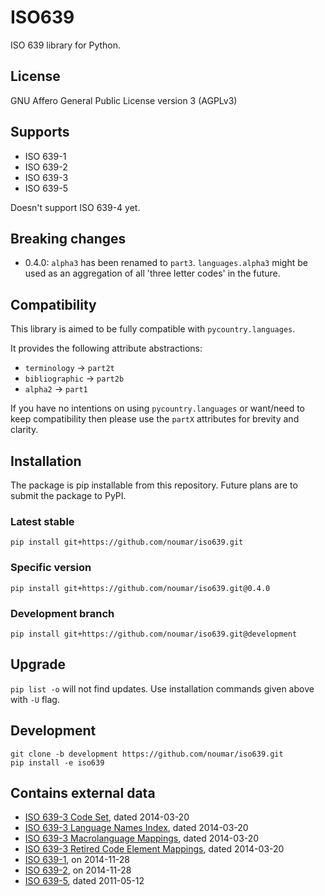 # ISO639
ISO 639 library for Python.

## License
GNU Affero General Public License version 3 (AGPLv3)

## Supports
- ISO 639-1
- ISO 639-2
- ISO 639-3
- ISO 639-5

Doesn't support ISO 639-4 yet.

## Breaking changes
- 0.4.0: ```alpha3``` has been renamed to ```part3```. ```languages.alpha3``` might be used as an aggregation of all 'three letter codes' in the future.

## Compatibility
This library is aimed to be fully compatible with ```pycountry.languages```.

It provides the following attribute abstractions:

- ```terminology``` -> ```part2t```
- ```bibliographic``` -> ```part2b```
- ```alpha2``` -> ```part1```

If you have no intentions on using ```pycountry.languages``` or want/need to keep compatibility then please use the ```partX``` attributes for brevity and clarity.

## Installation
The package is pip installable from this repository. Future plans are to submit the package to PyPI.

### Latest stable
```
pip install git+https://github.com/noumar/iso639.git
```

### Specific version
```
pip install git+https://github.com/noumar/iso639.git@0.4.0
```

### Development branch
```
pip install git+https://github.com/noumar/iso639.git@development
```

## Upgrade
```pip list -o``` will not find updates. Use installation commands given above with ```-U``` flag.

## Development
```
git clone -b development https://github.com/noumar/iso639.git
pip install -e iso639
```

## Contains external data
- [ISO 639-3 Code Set](http://www-01.sil.org/iso639-3/iso-639-3.tab), dated 2014-03-20
- [ISO 639-3 Language Names Index](http://www-01.sil.org/iso639-3/iso-639-3_Name_Index.tab), dated 2014-03-20
- [ISO 639-3 Macrolanguage Mappings](http://www-01.sil.org/iso639-3/iso-639-3-macrolanguages.tab), dated 2014-03-20
- [ISO 639-3 Retired Code Element Mappings](http://www-01.sil.org/iso639-3/iso-639-3_Retirements.tab), dated 2014-03-20
- [ISO 639-1](http://id.loc.gov/vocabulary/iso639-1.tsv), on 2014-11-28
- [ISO 639-2](http://id.loc.gov/vocabulary/iso639-2.tsv), on 2014-11-28
- [ISO 639-5](http://id.loc.gov/vocabulary/iso639-5.tsv), dated 2011-05-12
